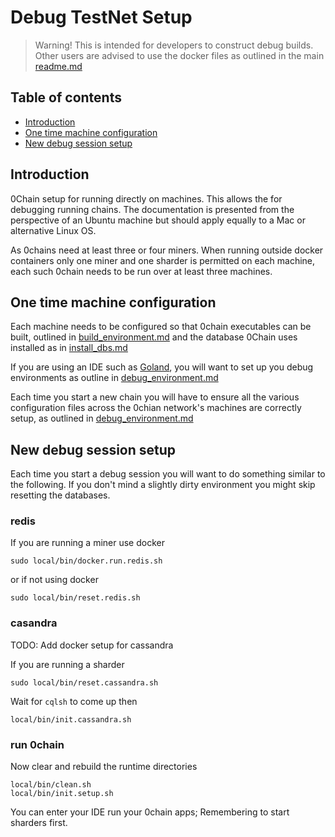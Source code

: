 # Debug TestNet Setup

> Warning!
This is intended for developers to construct debug builds.
> Other users are advised to use the docker files as outlined in the main 
[readme.md](https://github.com/0chain/0chain/tree/debug_builds#initial-setup)


## Table of contents

- [Introduction](#introduction)
- [One time machine configuration](#one-time-machine-configuration)
- [New debug session setup](#new-debug-session-setup)

## Introduction

0Chain setup for running directly on machines. This allows the
for debugging running chains. The documentation is presented
from the perspective of an Ubuntu machine but should apply equally to
a Mac or alternative Linux OS.

As 0chains need at least three or four miners. When running outside docker containers
only one miner and one sharder is permitted on each machine, each such 0chain needs
to be run over at least three machines. 

## One time machine configuration

Each machine needs to be configured so that 0chain executables can be built, outlined in 
[build_environment.md](https://github.com/0chain/0chain/blob/debug_builds/local/build_environment.md)
and the database 0Chain uses installed as in
[install_dbs.md](https://github.com/0chain/0chain/blob/debug_builds/local/install_dbs.md)

If you are using an IDE such as
[Goland](https://www.jetbrains.com/go/promo/?gclid=CjwKCAiAm-2BBhANEiwAe7eyFHLK4O3pHcNb0Vi_q4l5pOkSoeLN4XTYNFXJYeJbFBWQ0NzEeTEixBoCAEoQAvD_BwE),
you will want to set up you debug environments as outline in 
[debug_environment.md](https://github.com/0chain/0chain/blob/debug_builds/local/debug_environment.md)

Each time you start a new chain you will have to ensure all the various configuration 
files across the 0chian network's machines are correctly setup, as outlined in
[debug_environment.md](https://github.com/0chain/0chain/blob/debug_builds/local/debug_environment.md#debug-config-files)

## New debug session setup

Each time you start a debug session you will want to do something similar to the 
following. If you don't mind a slightly dirty environment you 
might skip resetting the databases.

### redis

If you are running a miner use docker
```shell
sudo local/bin/docker.run.redis.sh
```
or if not using docker
```shell
sudo local/bin/reset.redis.sh
```

### casandra

TODO: Add docker setup for cassandra

If you are running a sharder
```shell
sudo local/bin/reset.cassandra.sh
```
Wait for `cqlsh` to come up then 
```shell
local/bin/init.cassandra.sh
```


### run 0chain
Now clear and rebuild the runtime directories
```shell
local/bin/clean.sh
local/bin/init.setup.sh
```
You can enter your IDE run your 0chain apps; Remembering to start sharders first.
